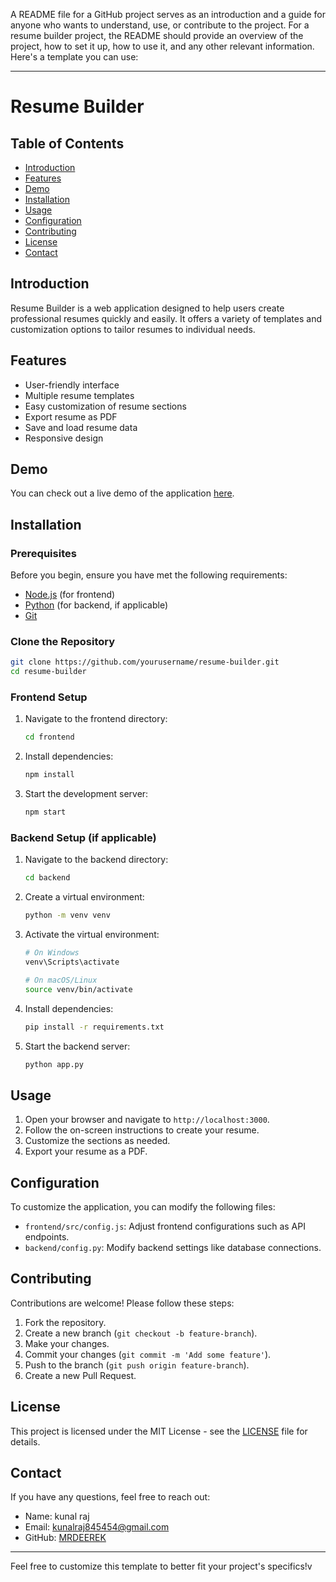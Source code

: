 A README file for a GitHub project serves as an introduction and a guide for anyone who wants to understand, use, or contribute to the project. For a resume builder project, the README should provide an overview of the project, how to set it up, how to use it, and any other relevant information. Here's a template you can use:

---

# Resume Builder

## Table of Contents

- [Introduction](#introduction)
- [Features](#features)
- [Demo](#demo)
- [Installation](#installation)
- [Usage](#usage)
- [Configuration](#configuration)
- [Contributing](#contributing)
- [License](#license)
- [Contact](#contact)

## Introduction

Resume Builder is a web application designed to help users create professional resumes quickly and easily. It offers a variety of templates and customization options to tailor resumes to individual needs.

## Features

- User-friendly interface
- Multiple resume templates
- Easy customization of resume sections
- Export resume as PDF
- Save and load resume data
- Responsive design

## Demo

You can check out a live demo of the application [here](#).

## Installation

### Prerequisites

Before you begin, ensure you have met the following requirements:

- [Node.js](https://nodejs.org/en/download/) (for frontend)
- [Python](https://www.python.org/downloads/) (for backend, if applicable)
- [Git](https://git-scm.com/downloads)

### Clone the Repository

```bash
git clone https://github.com/yourusername/resume-builder.git
cd resume-builder
```

### Frontend Setup

1. Navigate to the frontend directory:
    ```bash
    cd frontend
    ```

2. Install dependencies:
    ```bash
    npm install
    ```

3. Start the development server:
    ```bash
    npm start
    ```

### Backend Setup (if applicable)

1. Navigate to the backend directory:
    ```bash
    cd backend
    ```

2. Create a virtual environment:
    ```bash
    python -m venv venv
    ```

3. Activate the virtual environment:
    ```bash
    # On Windows
    venv\Scripts\activate
    
    # On macOS/Linux
    source venv/bin/activate
    ```

4. Install dependencies:
    ```bash
    pip install -r requirements.txt
    ```

5. Start the backend server:
    ```bash
    python app.py
    ```

## Usage

1. Open your browser and navigate to `http://localhost:3000`.
2. Follow the on-screen instructions to create your resume.
3. Customize the sections as needed.
4. Export your resume as a PDF.

## Configuration

To customize the application, you can modify the following files:

- `frontend/src/config.js`: Adjust frontend configurations such as API endpoints.
- `backend/config.py`: Modify backend settings like database connections.

## Contributing

Contributions are welcome! Please follow these steps:

1. Fork the repository.
2. Create a new branch (`git checkout -b feature-branch`).
3. Make your changes.
4. Commit your changes (`git commit -m 'Add some feature'`).
5. Push to the branch (`git push origin feature-branch`).
6. Create a new Pull Request.

## License

This project is licensed under the MIT License - see the [LICENSE](LICENSE) file for details.

## Contact

If you have any questions, feel free to reach out:

- Name: kunal raj 
- Email: kunalraj845454@gmail.com
- GitHub: [MRDEEREK](https://github.com/MRDEEREK)

---

Feel free to customize this template to better fit your project's specifics!v
